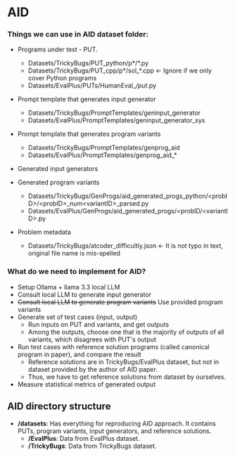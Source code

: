 # AID

### Things we can use in AID dataset folder:
 - Programs under test - PUT.
   - Datasets/TrickyBugs/PUT_python/p*/*.py
   - Datasets/TrickyBugs/PUT_cpp/p*/sol_*.cpp      <- Ignore if we only cover Python programs
   - Datasets/EvalPlus/PUTs/HumanEval_*/put*.py

 - Prompt template that generates input generator
   - Datasets/TrickyBugs/PromptTemplates/geninput_generator
   - Datasets/EvalPlus/PromptTemplates/geninput_generator_sys

 - Prompt template that generates program variants
   - Datasets/TrickyBugs/PromptTemplates/genprog_aid
   - Datasets/EvalPlus/PromptTemplates/genprog_aid_*

 - Generated input generators 

 - Generated program variants
   - Datasets/TrickyBugs/GenProgs/aid_generated_progs_python/&lt;probID&gt;/&lt;probID&gt;_num&lt;variantID&gt;_parsed.py
   - Datasets/EvalPlus/GenProgs/aid_generated_progs/&lt;probID/&lt;variantID&gt;.py

 - Problem metadata
   - Datasets/TrickyBugs/atcoder_difficultiy.json      <- It is not typo in text, original file name is mis-spelled


 ### What do we need to implement for AID?
 - Setup Ollama + llama 3.3 local LLM
 - Consult local LLM to generate input generator
 - ~~Consult local LLM to generate program variants~~ Use provided program variants
 - Generate set of test cases (input, output)
    - Run inputs on PUT and variants, and get outputs
    - Among the outputs, choose one that is the majority of outputs of all variants, which disagrees with PUT's output
 - Run test cases with reference solution programs (called canonical program in paper), and compare the result
    - Reference solutions are in TrickyBugs/EvalPlus dataset, but not in dataset provided by the author of AID paper.
    - Thus, we have to get reference solutions from dataset by ourselves.
 - Measure statistical metrics of generated output


## AID directory structure
- **/datasets**: Has everything for reproducing AID approach. It contains PUTs, program variants, input generators, and reference solutions.
  - **/EvalPlus**: Data from EvalPlus dataset.
  - **/TrickyBugs**: Data from TrickyBugs dataset.